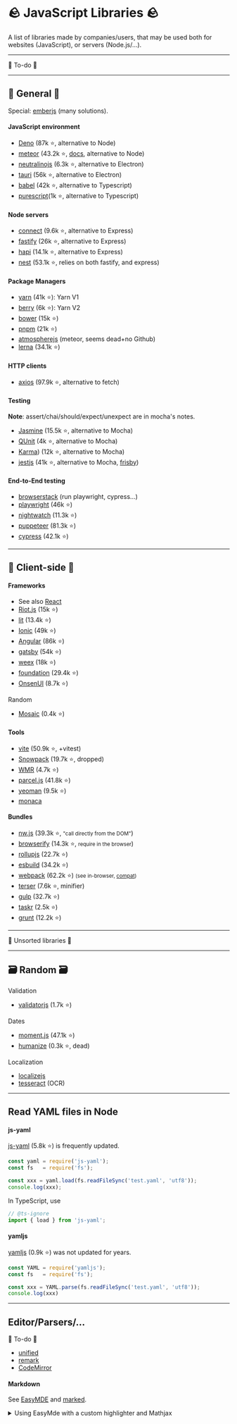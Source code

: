# 🪨 JavaScript Libraries 🪨

A list of libraries made by companies/users, that may be used both for websites (JavaScript), or servers (Node.js/...).

<hr class="sep-both">

<p class="text-center display-5">👻 To-do 👻</p>

<hr class="sep-both">

## 🔎 General 🔎

<div class="row row-cols-md-2 mt-4"><div>

Special: [emberjs](https://github.com/emberjs) (many solutions).

#### JavaScript environment

* [Deno](https://deno.land/) (87k ⭐, alternative to Node)
* [meteor](https://github.com/meteor/meteor) (43.2k ⭐, [docs](https://docs.meteor.com/), alternative to Node)
* [neutralinojs](https://github.com/neutralinojs/neutralinojs) (6.3k ⭐, alternative to Electron)
* [tauri](https://github.com/tauri-apps/tauri) (56k ⭐, alternative to Electron)
* [babel](https://github.com/babel/babel/tree/master) (42k ⭐, alternative to Typescript)
* [purescript](https://www.purescript.org/)(1k ⭐, alternative to Typescript)

#### Node servers

* [connect](https://github.com/senchalabs/connect) (9.6k ⭐, alternative to Express)
* [fastify](https://github.com/fastify/fastify) (26k ⭐, alternative to Express)
* [hapi](https://github.com/hapijs/hapi) (14.1k ⭐, alternative to Express)
* [nest](https://github.com/nestjs/nest) (53.1k ⭐, relies on both fastify, and express)

#### Package Managers

* [yarn](https://github.com/yarnpkg/yarn) (41k ⭐): Yarn V1
* [berry](https://github.com/yarnpkg/berry) (6k ⭐): Yarn V2
* [bower](https://github.com/bower/bower) (15k ⭐)
* [pnpm](https://github.com/pnpm/pnpm) (21k ⭐)
* [atmospherejs](https://atmospherejs.com/) (meteor, seems dead+no Github)
* [lerna](https://lerna.js.org/) (34.1k ⭐)
</div><div>

#### HTTP clients

* [axios](https://axios-http.com/) (97.9k ⭐, alternative to fetch)

#### Testing

**Note**: assert/chai/should/expect/unexpect are in mocha's notes.

* [Jasmine](https://github.com/jasmine/jasmine) (15.5k ⭐, alternative to Mocha)
* [QUnit](https://github.com/qunitjs/qunit) (4k ⭐, alternative to Mocha)
* [Karma](https://github.com/karma-runner)) (12k ⭐, alternative to Mocha)
* [jestjs](https://github.com/facebook/jest) (41k ⭐, alternative to Mocha, [frisby](https://github.com/vlucas/frisby))

#### End-to-End testing

* [browserstack](https://www.browserstack.com/) (run playwright, cypress...)
* [playwright](https://github.com/microsoft/playwright) (46k ⭐)
* [nightwatch](https://github.com/nightwatchjs/nightwatch) (11.3k ⭐)
* [puppeteer](https://github.com/puppeteer/puppeteer) (81.3k ⭐)
* [cypress](https://github.com/cypress-io/cypress) (42.1k ⭐)

</div></div>

<hr class="sep-both">

## 🚀 Client-side 🚀

<div class="row row-cols-md-2 mt-4"><div>

#### Frameworks

* See also [React](/_programming/web/frameworks/front/react.js/index.md)
* [Riot.js](https://github.com/riot/riot) (15k ⭐)
* [lit](https://github.com/lit/lit) (13.4k ⭐)
* [Ionic](https://github.com/ionic-team/ionic-framework) (49k ⭐)
* [Angular](https://github.com/angular/angular) (86k ⭐)
* [gatsby](https://github.com/gatsbyjs/gatsby) (54k ⭐)
* [weex](https://github.com/alibaba/weex) (18k ⭐)
* [foundation](https://github.com/foundation/foundation-sites) (29.4k ⭐)
* [OnsenUI](https://github.com/OnsenUI/OnsenUI) (8.7k ⭐)

Random

* [Mosaic](https://github.com/Authman2/Mosaic) (0.4k ⭐)
</div><div>

#### Tools

* [vite](https://vitejs.dev/) (50.9k ⭐, +vitest)
* [Snowpack](https://www.snowpack.dev/) (19.7k ⭐, dropped)
* [WMR](https://github.com/preactjs/wmr) (4.7k ⭐)
* [parcel.js](https://github.com/parcel-bundler/parcel) (41.8k ⭐)
* [yeoman](https://github.com/yeoman/yeoman) (9.5k ⭐)
* [monaca](https://monaca.io/)

#### Bundles

* [nw.js](https://github.com/nwjs/nw.js/) (39.3k ⭐, <small>"call directly from the DOM"</small>)
* [browserify](https://github.com/browserify/browserify) (14.3k ⭐, <small>require in the browser</small>)
* [rollupjs](https://github.com/rollup/rollup) (22.7k ⭐)
* [esbuild](https://github.com/evanw/esbuild) (34.2k ⭐)
* [webpack](https://webpack.js.org/) (62.2k ⭐) <small>(see in-browser, [compat](https://github.com/ElemeFE/obsolete-webpack-plugin))</small>
* [terser](https://github.com/terser/terser) (7.6k ⭐, minifier)
* [gulp](https://github.com/gulpjs/gulp) (32.7k ⭐)
* [taskr](https://github.com/lukeed/taskr) (2.5k ⭐)
* [grunt](https://github.com/lukeed/taskr) (12.2k ⭐)
</div></div>

<hr class="sep-both">

<p class="text-center display-5">🔎 Unsorted libraries 🔎</p>

<hr class="sep-both">

## 🗃️ Random 🗃 ️

<div class="row row-cols-md-2 mt-4"><div>

Validation

* [validatorjs](https://github.com/mikeerickson/validatorjs) (1.7k ⭐)

Dates

* [moment.js](https://github.com/moment/moment/) (47.1k ⭐)
* [humanize](https://www.npmjs.com/package/humanize) (0.3k ⭐, dead)
</div><div>

Localization

* [localizejs](https://localizejs.com/)
* [tesseract](https://github.com/naptha/tesseract.js) (OCR)
</div></div>

<hr class="sep-both">

## Read YAML files in Node

<div class="row row-cols-md-2"><div>

#### js-yaml

[js-yaml](https://www.npmjs.com/package/js-yaml) (5.8k ⭐) is frequently updated.

```javascript
const yaml = require('js-yaml');
const fs   = require('fs');

const xxx = yaml.load(fs.readFileSync('test.yaml', 'utf8'));
console.log(xxx);
```

In TypeScript, use

```typescript
// @ts-ignore
import { load } from 'js-yaml';
```
</div><div>

#### yamljs

[yamljs](https://www.npmjs.com/package/yamljs) (0.9k ⭐) was not updated for years.

```javascript
const YAML = require('yamljs');
const fs   = require('fs');

const xxx = YAML.parse(fs.readFileSync('test.yaml', 'utf8'));
console.log(xxx)
```
</div></div>

<hr class="sep-both">

## Editor/Parsers/...

<div class="row row-cols-md-2 mt-4"><div>

👻 To-do 👻

* [unified](https://github.com/unifiedjs/unified)
* [remark](https://github.com/remarkjs/remark)
* [CodeMirror](https://github.com/codemirror/dev/)

</div><div>

#### Markdown

See [EasyMDE](https://github.com/Ionaru/easy-markdown-editor) and [marked](https://github.com/markedjs/marked).

<details class="details-e">
<summary>Using EasyMde with a custom highlighter and Mathjax</summary>

This code is **old**, and **need to be completely rewritten**.

```html
<link rel="stylesheet" href="https://unpkg.com/easymde@2.16.0/dist/easymde.min.css" integrity="sha256-rx7mVtufBWbJp2lFfXVNuOQJqIg3pmKeh8jS6RQ6Ock=" crossorigin="anonymous" referrerpolicy="no-referrer">

<label hidden for="editor"></label>
<textarea id="editor" name="file" form="upload-form"><?=$content?></textarea>

<script src="https://unpkg.com/easymde@2.16.0/dist/easymde.min.js"
        integrity="sha256-FFV66UtTp49ryn2U5JZS7IM96dx4/qy+aBAGekRPjao="
        crossorigin="anonymous" referrerpolicy="no-referrer"></script>

<script>
  MathJax = {
    tex: {
      inlineMath: [['$', '$'], ['\\(', '\\)']],
      displayMath: [['@', '@'], ['\\[', '\\]']],
    }
  };
</script>

<script id="MathJax-script" async
        src="https://cdnjs.cloudflare.com/ajax/libs/mathjax/3.2.0/es5/tex-mml-chtml.min.js"
        integrity="sha512-9DkJEmXbL/Tdj8b1SxJ4H2p3RCAXKsu8RqbznEjhFYw0cFIWlII+PnGDU2FX3keyE9Ev6eFaDPyEAyAL2cEX0Q=="
        crossorigin="anonymous" referrerpolicy="no-referrer"></script>

<script src="https://cdnjs.cloudflare.com/ajax/libs/marked/3.0.7/marked.min.js" integrity="sha512-a+W0h6Sho4fGYABZAQg6zdWP/qtyE+gzeVfNB/UApXRLuHKh7bT3TeA/LUOno+pcDjX0Vfzgtz6crFQC3YL9lA==" crossorigin="anonymous" referrerpolicy="no-referrer"></script>

<link rel="stylesheet" href="https://cdnjs.cloudflare.com/ajax/libs/KaTeX/0.13.18/katex.min.css" integrity="sha512-nii0D5CrWiLjtPcfU3pQJifaRLxKKVut/hbsazsodCcIOERZbwLH7dQxzOKy3Ey/Fv8fXCA9+Rf+wQzqklbEJQ==" crossorigin="anonymous" referrerpolicy="no-referrer" />
<script src="https://cdnjs.cloudflare.com/ajax/libs/KaTeX/0.13.18/katex.min.js" integrity="sha512-DAZH0Wu7q9Hnm0Fw8tRZsTeQBzIugiUy6k2r7E0KKMlC2nBvvrNSH/LVnGueCXRfDs5epP+Ieoh3L+VzSKi0Aw==" crossorigin="anonymous" referrerpolicy="no-referrer"></script>

<link rel="stylesheet" href="https://cdnjs.cloudflare.com/ajax/libs/highlight.js/11.4.0/styles/base16/materia.min.css" integrity="sha512-OekoFypwczt07fw6kJhvvRo4rbmyK/o6fh4NTw7tKeSPO9SXRZH+2sln1h51KPj0zSBA6/WUiW/eJog2YVn9lA==" crossorigin="anonymous" referrerpolicy="no-referrer" />

<script src="https://cdnjs.cloudflare.com/ajax/libs/highlight.js/11.4.0/highlight.min.js" integrity="sha512-IaaKO80nPNs5j+VLxd42eK/7sYuXQmr+fyywCNA0e+C6gtQnuCXNtORe9xR4LqGPz5U9VpH+ff41wKs/ZmC3iA==" crossorigin="anonymous" referrerpolicy="no-referrer"></script>
<script src="https://cdnjs.cloudflare.com/ajax/libs/highlight.js/11.4.0/languages/markdown.min.js" integrity="sha512-8YFObAd0dPoua15RGQBCDtnXMA4zJnAxaL4QSjgLLEKmJ1A2Aar7M1gamz2512/mKzx1ut96KNV7ggEV8WvRxg==" crossorigin="anonymous" referrerpolicy="no-referrer"></script>

<script>
  function renderMath(matches, text, inline=true, size=2) {
    if (matches != null){
      const options = inline ? {output: "html"} :  { displayMode: true, output: "html" };
      for (const m of matches) {
        let latex = m.substring(size, m.length - size);
        let parsed;
        try {
          parsed = katex.renderToString(latex, options);
        } catch (e) {
          if (e.name === "ParseError"){
            if (latex.indexOf("&") !== -1) {
              latex = latex.replaceAll("&lt;", "<")
              latex = latex.replaceAll("&gt;", ">")
              parsed = katex.renderToString(latex, options);
            }
          }
        }
        text = text.replace(m, parsed)
      }
    }
    return text;
  }

  function createLocalURL(URL) {
    return URL;
  }

  marked.setOptions({
    highlight: function (code, language) {
      if (language && hljs.getLanguage(language)) {
        return hljs.highlight(code, { language: language, format: 'html' }).value;
      } else {
        return hljs.highlightAuto(code).value;
      }
    }
  });

  marked.use({
    renderer: {
      text(text) {
        // rendering $$
        if (text.indexOf("$") !== -1) {
          text = renderMath(text.match(/\$+([^$]+)\$+/g), text, true, 1)
        }
        // rendering @@
        if (text.indexOf("@") !== -1) {
          text = renderMath(text.match(/@+([^@]+)@+/g), text, false, 1)
        }
        return text;
      },
      html(text) {
        if (text.indexOf("\(") !== -1) {
          text = renderMath(text.match(/\\\(([^)]+)\\\)+/g), text)
        }
        if (text.indexOf("\[") !== -1) {
          text = renderMath(text.match(/\\\[[^\]]+\\]/g), text, false)
        }
        if (text.indexOf("<script") !== -1 || text.indexOf("</script") !== -1) {
          text = text.replace("<script", "&lt;script")
          text = text.replace("</script", "&lt;/script")
        }
        return text;
      },
      link(href, title, text) {
        // this isn't a "real" link since it's not starting with http or https (=>h)
        if (href[0] !== "h") {
          return `<a href="${createLocalURL(href)}" target="_blank">${text}</a>`;
        }
        // default
        return `<a href="${href}" rel="noopener noreferrer" target="_blank">${text}</a>`;
      },
      image(src, title, text) {
        // this isn't a "real" image since it's not starting with http or https (=>h)
        if (src[0] !== "h") {
          src = createLocalURL(src, `<?=IMAGE_PATH?>`);
        }
        // default
        return `<img src="${src}" alt="${text}" >`;
      }
    }
  });

  const editor = new EasyMDE({
    autofocus: true,
    element: document.getElementById("editor"),
    forceSync: true,
    indentWithTabs: true,
    insertTexts: {
      horizontalRule: ["", "\n\n-----\n\n"],
      image: ["![](<?=$folder?>", ")"],
      link: ["[", "](<?=$folder?>)",")"],
      table: ["", "\n\n| Column 1 | Column 2 | Column 3 |\n| -------- | -------- | -------- |\n| Text     | Text      | Text     |\n\n"],
    },
    lineWrapping: true,
    height: "700px",
    maxHeight: "700px",
    parsingConfig: {
      allowAtxHeaderWithoutSpace: false,
      strikethrough: false,
      underscoresBreakWords: true,
    },
    placeholder: "Type here...",
    shortcuts: { drawTable: "Cmd-Alt-T" },
    showIcons: ["code", "table", "horizontal-rule"],
    spellChecker: true,
    status: ["autosave", "lines", "words", "cursor", {
      className: "keystrokes",
      defaultValue: function(el) {
        this.keystrokes = 0;
        el.innerHTML = "0 Keystrokes";
      },
      onUpdate: function(el) {
        el.innerHTML = ++this.keystrokes + " Keystrokes";
      },
    }], // Another optional usage, with a custom status bar item that counts keystrokes
    styleSelectedText: true,
    sideBySideFullscreen: false,
    syncSideBySidePreviewScroll: true,
    tabSize: 4,
    toolbar: [
      'bold', 'italic', 'heading',
      '|',
      'code', 'quote', 'unordered-list', 'ordered-list',
      '|',
      'link', 'image', 'table', 'horizontal-rule',
      '|',
      'side-by-side', {
        name: "guide",
        action: "<?=site_url("syntax")?>",
        className: "fa fa-question-circle",
        title: "Syntax",
      }, 'undo', 'redo',
    ],
    toolbarTips: true,
    previewRender: function(plainText) {
      return marked(plainText); // Returns HTML from a custom parser
    },
  });
  editor.toggleSideBySide();
</script>
```
</details>
</div></div>